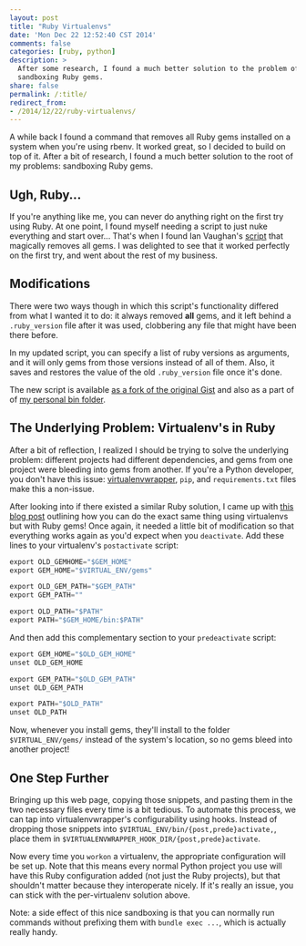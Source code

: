 ```yaml
---
layout: post
title: "Ruby Virtualenvs"
date: 'Mon Dec 22 12:52:40 CST 2014'
comments: false
categories: [ruby, python]
description: >
  After some research, I found a much better solution to the problem of
  sandboxing Ruby gems.
share: false
permalink: /:title/
redirect_from:
- /2014/12/22/ruby-virtualenvs/
---
```


A while back I found a command that removes all Ruby gems installed on a system
when you're using rbenv. It worked great, so I decided to build on top of it.
After a bit of research, I found a much better solution to the root of my
problems: sandboxing Ruby gems.

<!-- more -->

## Ugh, Ruby...

If you're anything like me, you can never do anything right on the first try
using Ruby. At one point, I found myself needing a script to just nuke
everything and start over... That's when I found Ian Vaughan's [script][iv] that
magically removes all gems. I was delighted to see that it worked perfectly on
the first try, and went about the rest of my business.

## Modifications

There were two ways though in which this script's functionality differed from
what I wanted it to do: it always removed __all__ gems, and it left behind a
`.ruby_version` file after it was used, clobbering any file that might have been
there before.

In my updated script, you can specify a list of ruby versions as arguments, and
it will only gems from those versions instead of all of them.  Also, it saves
and restores the value of the old `.ruby_version` file once it's done.

The new script is available [as a fork of the original Gist][gist] and also as
a part of of [my personal bin folder][bin].

## The Underlying Problem: Virtualenv's in Ruby

After a bit of reflection, I realized I should be trying to solve the underlying
problem: different projects had different dependencies, and gems from one
project were bleeding into gems from another. If you're a Python developer, you
don't have this issue: [virtualenvwrapper][venv], `pip`, and `requirements.txt`
files make this a non-issue.

After looking into if there existed a similar Ruby solution, I came up with
[this blog post][venv-ruby] outlining how you can do the exact same thing using
virtualenvs but with Ruby gems! Once again, it needed a little bit of
modification so that everything works again as you'd expect when you
`deactivate`. Add these lines to your virtualenv's `postactivate` script:

```python $VIRTUAL_ENV/bin/postactivate
export OLD_GEMHOME="$GEM_HOME"
export GEM_HOME="$VIRTUAL_ENV/gems"

export OLD_GEM_PATH="$GEM_PATH"
export GEM_PATH=""

export OLD_PATH="$PATH"
export PATH="$GEM_HOME/bin:$PATH"
```

And then add this complementary section to your `predeactivate` script:

```python $VIRTUAL_ENV/bin/predeactivate
export GEM_HOME="$OLD_GEM_HOME"
unset OLD_GEM_HOME

export GEM_PATH="$OLD_GEM_PATH"
unset OLD_GEM_PATH

export PATH="$OLD_PATH"
unset OLD_PATH
```

Now, whenever you install gems, they'll install to the folder
`$VIRTUAL_ENV/gems/` instead of the system's location, so no gems bleed into
another project!

## One Step Further

Bringing up this web page, copying those snippets, and pasting them in the two
necessary files every time is a bit tedious. To automate this process, we can
tap into virtualenvwrapper's configurability using hooks. Instead of dropping
those snippets into `$VIRTUAL_ENV/bin/{post,prede}activate,`, place them in
`$VIRTUALENVWRAPPER_HOOK_DIR/{post,prede}activate`.

Now every time you `workon` a virtualenv, the appropriate configuration will
be set up. Note that this means every normal Python project you use will have
this Ruby configuration added (not just the Ruby projects), but that shouldn't
matter because they interoperate nicely. If it's really an issue, you can stick
with the per-virtualenv solution above.

Note: a side effect of this nice sandboxing is that you can normally run
commands without prefixing them with `bundle exec ...`, which is actually really
handy.


[iv]: https://gist.github.com/IanVaughan/2902499
[gist]: https://gist.github.com/jez/cc2ba08062c6183a489c
[bin]: https://github.com/jez/bin/blob/master/uninstall_gems
[venv]: http://virtualenvwrapper.readthedocs.org/en/latest/
[venv-ruby]: http://honza.ca/2011/06/install-ruby-gems-into-virtualenv
